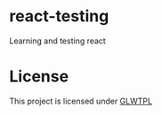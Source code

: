 # react-testing

Learning and testing react

# License

This project is licensed under [GLWTPL](./LICENSE)
